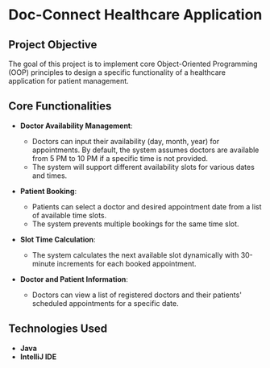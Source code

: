 # Doc-Connect Healthcare Application

## Project Objective
The goal of this project is to implement core Object-Oriented Programming (OOP) principles to design a specific functionality of a healthcare application for patient management.

## Core Functionalities
- **Doctor Availability Management**: 
  - Doctors can input their availability (day, month, year) for appointments. By default, the system assumes doctors are available from 5 PM to 10 PM if a specific time is not provided.
  - The system will support different availability slots for various dates and times.
  
- **Patient Booking**: 
  - Patients can select a doctor and desired appointment date from a list of available time slots.
  - The system prevents multiple bookings for the same time slot.
  
- **Slot Time Calculation**: 
  - The system calculates the next available slot dynamically with 30-minute increments for each booked appointment.
  
- **Doctor and Patient Information**: 
  - Doctors can view a list of registered doctors and their patients' scheduled appointments for a specific date.

## Technologies Used
- **Java**
- **IntelliJ IDE**
